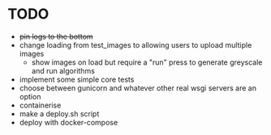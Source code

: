 # TODO

- ~~pin logs to the bottom~~
- change loading from test_images to allowing users to upload multiple images
    - show images on load but require a "run" press to generate greyscale and run algorithms
- implement some simple core tests
- choose between gunicorn and whatever other real wsgi servers are an option
- containerise
- make a deploy.sh script
- deploy with docker-compose